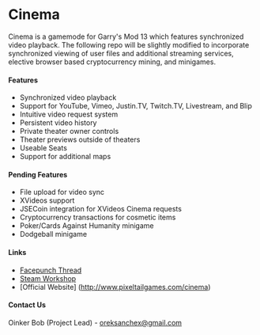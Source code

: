 Cinema
======

Cinema is a gamemode for Garry's Mod 13 which features synchronized video playback. The following repo will be slightly modified to incorporate synchronized viewing of user files and additional streaming services, elective browser based cryptocurrency mining, and minigames.

#### Features ####
* Synchronized video playback
* Support for YouTube, Vimeo, Justin.TV, Twitch.TV, Livestream, and Blip
* Intuitive video request system
* Persistent video history
* Private theater owner controls
* Theater previews outside of theaters
* Useable Seats
* Support for additional maps

#### Pending Features ####
* File upload for video sync
* XVideos support
* JSECoin integration for XVideos Cinema requests
* Cryptocurrency transactions for cosmetic items
* Poker/Cards Against Humanity minigame
* Dodgeball minigame

#### Links ####
* [Facepunch Thread](http://www.facepunch.com/showthread.php?t=1237719)
* [Steam Workshop](http://steamcommunity.com/sharedfiles/filedetails/?id=118824086)
* [Official Website] (http://www.pixeltailgames.com/cinema)

#### Contact Us ####
Oinker Bob (Project Lead) - oreksanchex@gmail.com
